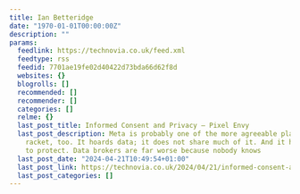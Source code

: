 ```yaml
---
title: Ian Betteridge
date: "1970-01-01T00:00:00Z"
description: ""
params:
  feedlink: https://technovia.co.uk/feed.xml
  feedtype: rss
  feedid: 7701ae19fe02d40422d73bda66d62f8d
  websites: {}
  blogrolls: []
  recommended: []
  recommender: []
  categories: []
  relme: {}
  last_post_title: Informed Consent and Privacy – Pixel Envy
  last_post_description: Meta is probably one of the more agreeable players in this
    racket, too. It hoards data; it does not share much of it. And it has a brand
    to protect. Data brokers are far worse because nobody knows
  last_post_date: "2024-04-21T10:49:54+01:00"
  last_post_link: https://technovia.co.uk/2024/04/21/informed-consent-and.html
  last_post_categories: []
---
```

